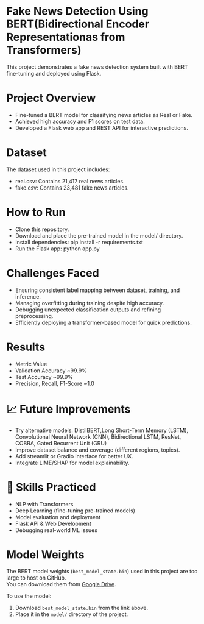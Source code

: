 # Fake News Detection Using BERT(Bidirectional Encoder Representationas from Transformers)

This project demonstrates a fake news detection system built with BERT fine-tuning and deployed using Flask.

# Project Overview

- Fine-tuned a BERT model for classifying news articles as Real or Fake.
- Achieved high accuracy and F1 scores on test data.
- Developed a Flask web app and REST API for interactive predictions.

# Dataset

The dataset used in this project includes:
- real.csv: Contains 21,417 real news articles.
- fake.csv: Contains 23,481 fake news articles.

# How to Run

- Clone this repository.
- Download and place the pre-trained model in the model/ directory.
- Install dependencies: pip install -r requirements.txt
- Run the Flask app: python app.py

# Challenges Faced
- Ensuring consistent label mapping between dataset, training, and inference.
- Managing overfitting during training despite high accuracy.
- Debugging unexpected classification outputs and refining preprocessing.
- Efficiently deploying a transformer-based model for quick predictions.

# Results
- Metric	                                Value
- Validation Accuracy	                  ~99.9%
- Test Accuracy	                        ~99.9%
- Precision, Recall, F1-Score	           ~1.0
# 📈 Future Improvements
- Try alternative models: DistilBERT,Long Short-Term Memory (LSTM), Convolutional Neural Network (CNN), Bidirectional LSTM, ResNet, COBRA, Gated Recurrent Unit (GRU)
- Improve dataset balance and coverage (different regions, topics).
- Add streamlit or Gradio interface for better UX.
- Integrate LIME/SHAP for model explainability.
# 🧠 Skills Practiced
- NLP with Transformers
- Deep Learning (fine-tuning pre-trained models)
- Model evaluation and deployment
- Flask API & Web Development
- Debugging real-world ML issues

# Model Weights

The BERT model weights (`best_model_state.bin`) used in this project are too large to host on GitHub.  
You can download them from [Google Drive](https://drive.google.com/file/d/1g_cVNpfZ6uEOU4MAwyhvg7gIV53XRy_4/view?usp=drive_link).

To use the model:
1. Download `best_model_state.bin` from the link above.
2. Place it in the `model/` directory of the project.
